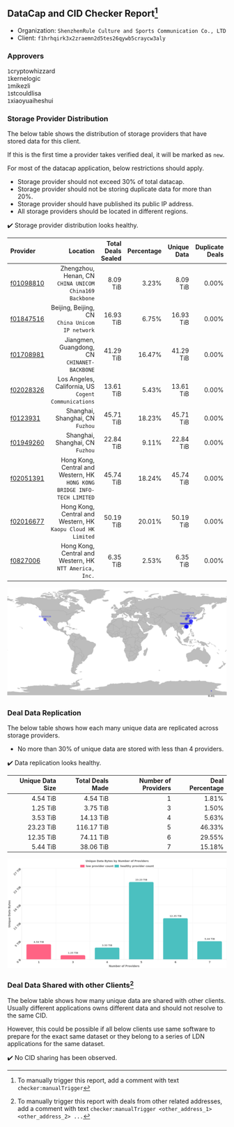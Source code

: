 ## DataCap and CID Checker Report[^1]
 - Organization: `ShenzhenRule Culture and Sports Communication Co., LTD`
 - Client: `f1hrhqirk3x2zraemn2d5tes26qywb5craycw3aly`
### Approvers
`1`cryptowhizzard<br/>`1`kernelogic<br/>`1`mikezli<br/>`1`stcouldlisa<br/>`1`xiaoyuaiheshui

### Storage Provider Distribution
The below table shows the distribution of storage providers that have stored data for this client.

If this is the first time a provider takes verified deal, it will be marked as `new`.

For most of the datacap application, below restrictions should apply.
 - Storage provider should not exceed 30% of total datacap.
 - Storage provider should not be storing duplicate data for more than 20%.
 - Storage provider should have published its public IP address.
 - All storage providers should be located in different regions.

✔️ Storage provider distribution looks healthy.

| Provider                                              |                                                                    Location | Total Deals Sealed | Percentage | Unique Data | Duplicate Deals |
| :---------------------------------------------------- | --------------------------------------------------------------------------: | -----------------: | ---------: | ----------: | --------------: |
| [f01098810](https://filfox.info/en/address/f01098810) |                   Zhengzhou, Henan, CN<br/>`CHINA UNICOM China169 Backbone` |           8.09 TiB |      3.23% |    8.09 TiB |           0.00% |
| [f01847516](https://filfox.info/en/address/f01847516) |                          Beijing, Beijing, CN<br/>`China Unicom IP network` |          16.93 TiB |      6.75% |   16.93 TiB |           0.00% |
| [f01708981](https://filfox.info/en/address/f01708981) |                             Jiangmen, Guangdong, CN<br/>`CHINANET-BACKBONE` |          41.29 TiB |     16.47% |   41.29 TiB |           0.00% |
| [f02028326](https://filfox.info/en/address/f02028326) |                     Los Angeles, California, US<br/>`Cogent Communications` |          13.61 TiB |      5.43% |   13.61 TiB |           0.00% |
| [f0123931](https://filfox.info/en/address/f0123931)   |                                         Shanghai, Shanghai, CN<br/>`Fuzhou` |          45.71 TiB |     18.23% |   45.71 TiB |           0.00% |
| [f01949260](https://filfox.info/en/address/f01949260) |                                         Shanghai, Shanghai, CN<br/>`Fuzhou` |          22.84 TiB |      9.11% |   22.84 TiB |           0.00% |
| [f02051391](https://filfox.info/en/address/f02051391) | Hong Kong, Central and Western, HK<br/>`HONG KONG BRIDGE INFO-TECH LIMITED` |          45.74 TiB |     18.24% |   45.74 TiB |           0.00% |
| [f02016677](https://filfox.info/en/address/f02016677) |             Hong Kong, Central and Western, HK<br/>`Kaopu Cloud HK Limited` |          50.19 TiB |     20.01% |   50.19 TiB |           0.00% |
| [f0827006](https://filfox.info/en/address/f0827006)   |                  Hong Kong, Central and Western, HK<br/>`NTT America, Inc.` |           6.35 TiB |      2.53% |    6.35 TiB |           0.00% |

<img src="https://raw.githubusercontent.com/data-preservation-programs/filplus-checker-assets/main/filecoin-project/filecoin-plus-large-datasets/issues/1471/1679425495081.png"/>

### Deal Data Replication
The below table shows how each many unique data are replicated across storage providers.

- No more than 30% of unique data are stored with less than 4 providers.

✔️ Data replication looks healthy.

| Unique Data Size | Total Deals Made | Number of Providers | Deal Percentage |
| ---------------: | ---------------: | ------------------: | --------------: |
|         4.54 TiB |         4.54 TiB |                   1 |           1.81% |
|         1.25 TiB |         3.75 TiB |                   3 |           1.50% |
|         3.53 TiB |        14.13 TiB |                   4 |           5.63% |
|        23.23 TiB |       116.17 TiB |                   5 |          46.33% |
|        12.35 TiB |        74.11 TiB |                   6 |          29.55% |
|         5.44 TiB |        38.06 TiB |                   7 |          15.18% |

<img src="https://raw.githubusercontent.com/data-preservation-programs/filplus-checker-assets/main/filecoin-project/filecoin-plus-large-datasets/issues/1471/1679425495845.png"/>

### Deal Data Shared with other Clients[^3]
The below table shows how many unique data are shared with other clients.
Usually different applications owns different data and should not resolve to the same CID.

However, this could be possible if all below clients use same software to prepare for the exact same dataset or they belong to a series of LDN applications for the same dataset.

✔️ No CID sharing has been observed.

[^1]: To manually trigger this report, add a comment with text `checker:manualTrigger`

[^2]: Deals from those addresses are combined into this report as they are specified with `checker:manualTrigger`

[^3]: To manually trigger this report with deals from other related addresses, add a comment with text `checker:manualTrigger <other_address_1> <other_address_2> ...`
